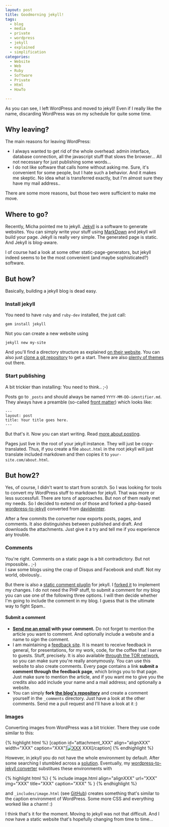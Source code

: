 ```yaml
---
layout: post
title: Goodmorning jekyll!
tags:
  - blog
  - media
  - private
  - wordpress
  - jekyll
  - explained
  - simplification
categories:
  - Website
  - Web
  - Ruby
  - Software
  - Private
  - Html
  - HowTo

---
```


As you can see, I left WordPress and moved to jekyll!
Even if I really like the name, discarding WordPress was on my schedule for quite some time.

## Why leaving?
The main reasons for leaving WordPress:

* I always wanted to get rid of the whole overhead: admin interface, database connection, all the javascript stuff that slows the browser... All not necessary for just publishing some words...
* I do not like software that calls home without asking me. Sure, it's convenient for some people, but I hate such a behavior. And it makes me skeptic. No idea what is transferred exactly, but I'm almost sure they have my mail address..

There are some more reasons, but those two were sufficient to make me move.

## Where to go?

Recently, Micha pointed me to jekyll. [Jekyll](http://jekyllrb.com/) is a software to generate websites. You can simply write your stuff using [MarkDown](https://en.wikipedia.org/wiki/Markdown) and jekyll will build your page. Jekyll is really very simple. The generated page is static. And Jekyll is blog-aware.

I of course had a look at some other static-page-generators, but jekyll indeed seems to be the most convenient (and maybe sophisticated?) software.


## But how?

Basically, building a jekyll blog is dead easy.

### Install jekyll

You need to have `ruby` and `ruby-dev` installed, the just call:

    gem install jekyll

Not you can create a new website using

    jekyll new my-site

And you'll find a directory structure as explained [on their website](http://jekyllrb.com/docs/structure/).
You can also just [clone a git repository](https://github.com/plusjade/jekyll-bootstrap) to get a start. There are also [plenty of themes](http://jekyllthemes.org/) out there.


### Start publishing

A bit trickier than installing: You need to think.. ;-)

Posts go to `_posts` and should always be named `YYYY-MM-DD-identifier.md`. They always have a preamble (so-called [front matter](http://jekyllrb.com/docs/frontmatter/)) which looks like:

~~~~~
---
layout: post
title: Your title goes here.
---
~~~~~

But that's it. Now you can start writing. Read [more about posting](http://jekyllrb.com/docs/posts/).

Pages just live in the root of your jekyll instance. They will just be copy-translated. Thus, if you create a file `about.html` in the root jekyll will just translate included markdown and then copies it to `your-site.com/about.html`.



## But how2?

Yes, of course, I didn't want to start from scratch.
So I was looking for tools to convert my WordPress stuff to markdown for jekyll.
That was more or less successfull. There are tons of approaches. But non of them really met my needs. So I decided to extend on of those and forked a php-based [wordpress-to-jekyll](https://github.com/binfalse/wordpress-to-jekyll) converted from [davidwinter](https://github.com/davidwinter/wordpress-to-jekyll).

After a few commits the converter now exports posts, pages, and comments. It also distinguishes between published and draft. And downloads the attachments. Just give it a try and tell me if you experience any trouble.

### Comments

You're right. Comments on a static page is a bit contradictory. But not impossible.. ;-)  
I saw some blogs using the crap of Disqus and Facebook and stuff. Not my world, obviously..

But there is also a [static comment pluglin](http://www.hezmatt.org/~mpalmer/blog/2011/07/19/static-comments-in-jekyll.html) for jekyll. I [forked it](https://github.com/binfalse/jekyll-static-comments) to implement my changes. I do not need the PHP stuff, to submit a comment for my blog you can use one of the following three options. I will then decide whether I'm going to include the comment in my blog. I guess that is the ultimate way to fight Spam..

#### Submit a comment

* **[Send me an email](/contact/) with your comment.** Do not forget to mention the article you want to comment. And optionally include a website and a name to *sign* the comment.
* I am maintaining a [feedback site](fb.binfalse.de/). It is meant to receive feedback in general, for presentations, for my work, code, for the coffee that I serve to guests. Stuff, precisely. It is also available [through the TOR network](http://3djgibyu5osi4na5.onion/), so you can make sure you're really anonymously. You can use this website to also create comments. Every page contains a link **submit a comment through the feedback page**, which brings you to that page. Just make sure to mention the article, and if you want me to give you the credits also add include your name and a mail address; and optionally a website.
* You can simply **fork [the blog's repository](https://github.com/binfalse/binfalse.de)** and create a comment yourself in the `_comments` directory. Just have a look at the other comments. Send me a pull request and I'll have a look at it :)

### Images

Converting images from WordPress was a bit trickier.
There they use code similar to this:

{% highlight html %}
[caption id="attachment_XXX" align="alignXXX" width="XXX" caption="XXX"]<a href="XXX"><img src="XXX" alt="XXX" title="XXX" width="XXX" height="XXX" class="size-thumbnail wp-image-XXX" /></a> XXX[/caption]
{% endhighlight %}

However, in jekyll you do not have the whole environment by default.
After some searching I stumbled across a [solution](http://codingtips.kanishkkunal.in/image-caption-jekyll/).
Eventually, my [wordpress-to-jekyll converter](https://github.com/binfalse/wordpress-to-jekyll) substitues these environments with

{% highlight html %}
{ % include image.html align="alignXXX" url="XXX" img="XXX" title="XXX" caption="XXX" % }
{% endhighlight %}


and `_includes/image.html` (see [GitHub](https://github.com/binfalse/binfalse.de/blob/master/_includes/image.html)) creates something that's similar to the caption environment of WordPress. Some more CSS and everything worked like a charm! :)

I think that's it for the moment. Moving to jekyll was not that difficult. And I now have a static website that's hopefully changing from time to time...
